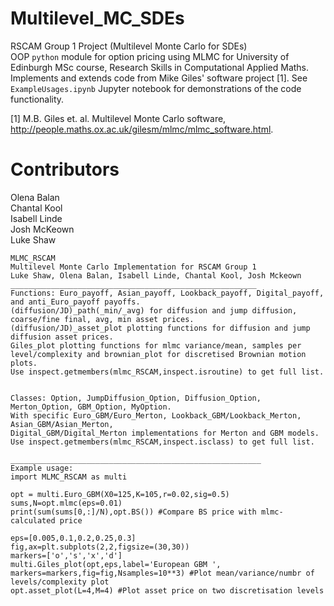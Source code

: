 # Multilevel_MC_SDEs
RSCAM Group 1 Project (Multilevel Monte Carlo for SDEs)<br/>
OOP `python` module for option pricing using MLMC for University of Edinburgh MSc course, Research Skills in Computational Applied Maths. Implements and extends code from Mike Giles' software project [1]. See `ExampleUsages.ipynb` Jupyter notebook for demonstrations of the code functionality.

[1] M.B. Giles et. al. Multilevel Monte Carlo software, http://people.maths.ox.ac.uk/gilesm/mlmc/mlmc_software.html.

# Contributors 
 Olena Balan<br/>
 Chantal Kool<br/>
 Isabell Linde<br/>
 Josh McKeown<br/>
 Luke Shaw
 
```
MLMC_RSCAM
Multilevel Monte Carlo Implementation for RSCAM Group 1
Luke Shaw, Olena Balan, Isabell Linde, Chantal Kool, Josh Mckeown
_______________________________________________________
Functions: Euro_payoff, Asian_payoff, Lookback_payoff, Digital_payoff, and anti_Euro_payoff payoffs.
(diffusion/JD)_path(_min/_avg) for diffusion and jump diffusion, coarse/fine final, avg, min asset prices.
(diffusion/JD)_asset_plot plotting functions for diffusion and jump diffusion asset prices.
Giles_plot plotting functions for mlmc variance/mean, samples per level/complexity and brownian_plot for discretised Brownian motion plots.
Use inspect.getmembers(mlmc_RSCAM,inspect.isroutine) to get full list.


Classes: Option, JumpDiffusion_Option, Diffusion_Option, Merton_Option, GBM_Option, MyOption.
With specific Euro_GBM/Euro_Merton, Lookback_GBM/Lookback_Merton, Asian_GBM/Asian_Merton, 
Digital_GBM/Digital_Merton implementations for Merton and GBM models. 
Use inspect.getmembers(mlmc_RSCAM,inspect.isclass) to get full list.

________________________________________________________
Example usage:
import MLMC_RSCAM as multi

opt = multi.Euro_GBM(X0=125,K=105,r=0.02,sig=0.5)
sums,N=opt.mlmc(eps=0.01)
print(sum(sums[0,:]/N),opt.BS()) #Compare BS price with mlmc-calculated price

eps=[0.005,0.1,0.2,0.25,0.3]
fig,ax=plt.subplots(2,2,figsize=(30,30))
markers=['o','s','x','d']
multi.Giles_plot(opt,eps,label='European GBM ', markers=markers,fig=fig,Nsamples=10**3) #Plot mean/variance/numbr of levels/complexity plot
opt.asset_plot(L=4,M=4) #Plot asset price on two discretisation levels
```
